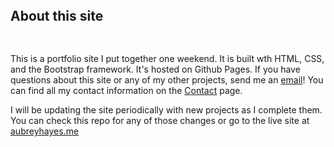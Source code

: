 <h2 style="margin-top:3rem;margin-bottom:2rem;height:2.5rem">
  About this site
</h2>
<p >
  This is a portfolio site I put together one weekend. It is built wth HTML, CSS, and the Bootstrap framework. It's hosted on Github Pages. If you have questions about 
  this site or any of my other projects, send me an <a href="mailto:aubrey.hayes47@gmail.com">email</a>! You can find all my contact information on the 
  <a href="http://aubreyhayes.me/contact">Contact</a> page.
</p>

<p>
  I will be updating the site periodically with new projects as I complete them. You can check this repo for any of those changes or go to the live site at
  <a href="http://aubreyhayes.me">aubreyhayes.me</a>
</p>
 
